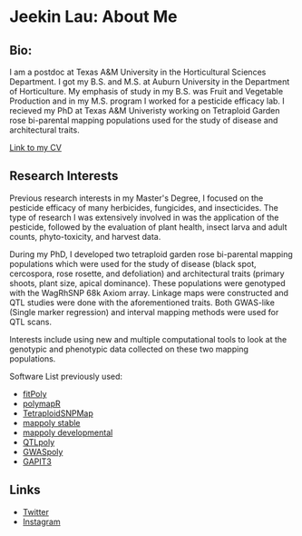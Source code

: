 # Jeekin Lau: About Me 
	
	

## Bio:
I am a postdoc  at Texas A&M University in the Horticultural Sciences Department. I got my B.S. and M.S. at Auburn University in the Department of Horticulture. My emphasis of study in my B.S. was Fruit and Vegetable Production and in my M.S. program I worked for a pesticide efficacy lab. I recieved my PhD at Texas A&M Univeristy working on Tetraploid Garden rose bi-parental mapping populations used for the study of disease and architectural traits. 
  
[Link to my CV](https://jeekinlau.github.io/About_Me/Jeekin_Lau_CV.pdf)
  
## Research Interests
Previous research interests in my Master's Degree, I focused on the pesticide efficacy of many herbicides, fungicides, and insecticides. The type of research I was extensively involved in was the application of the pesticide, followed by the evaluation of plant health, insect larva and adult counts, phyto-toxicity, and harvest data.
   
During my PhD, I developed two tetraploid garden rose bi-parental mapping populations which were used for the study of disease (black spot, cercospora, rose rosette, and defoliation) and architectural traits (primary shoots, plant size, apical dominance). These populations were genotyped with the WagRhSNP 68k Axiom array. Linkage maps were constructed and QTL studies were done with the aforementioned traits. Both GWAS-like (Single marker regression) and interval mapping methods were used for QTL scans.  
  
Interests include using new and multiple computational tools to look at the genotypic and phenotypic data collected on these two mapping populations.
  
Software List previously used:  
* [fitPoly](https://cran.r-project.org/web/packages/fitPoly/index.html)
* [polymapR](https://cran.r-project.org/web/packages/polymapR/index.html)
* [TetraploidSNPMap](https://www.bioss.ac.uk/knowledge/tetraploidmap/)
* [mappoly stable](https://cran.r-project.org/web/packages/mappoly/index.html)
* [mappoly developmental](https://github.com/mmollina/MAPpoly)
* [QTLpoly](https://github.com/guilherme-pereira/QTLpoly)
* [GWASpoly](https://github.com/jendelman/GWASpoly)
* [GAPIT3](https://github.com/jiabowang/GAPIT3)


## Links
* [Twitter](https://twitter.com/jeekinlau)
* [Instagram](https://www.instagram.com/jeekinlau/)
	
	






